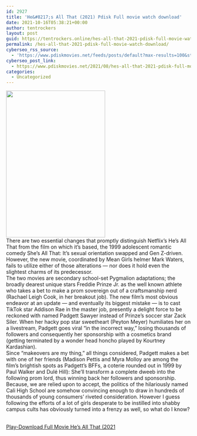 ```yaml
---
id: 2927
title: 'He&#8217;s All That (2021) Pdisk Full movie watch download'
date: 2021-10-16T05:38:21+00:00
author: tentrockers
layout: post
guid: https://tentrockers.online/hes-all-that-2021-pdisk-full-movie-watch-download/
permalink: /hes-all-that-2021-pdisk-full-movie-watch-download/
cyberseo_rss_source:
  - 'https://www.pdiskmovies.net/feeds/posts/default?max-results=100&start-index=701'
cyberseo_post_link:
  - https://www.pdiskmovies.net/2021/08/hes-all-that-2021-pdisk-full-movie.html
categories:
  - Uncategorized
---
```

<div class="separator">
  <a href="https://1.bp.blogspot.com/--0gWwAGE8yU/YSuB8Q-mPlI/AAAAAAAAavw/CILPGxM9JJQsWt-vVYIRKQF360dPXriXACLcBGAsYHQ/s2048/He%2527s%2BAll%2BThat%2B%25282021%2529.jpg"><img loading="lazy" border="0" data-original-height="2048" data-original-width="1383" height="400" src="https://1.bp.blogspot.com/--0gWwAGE8yU/YSuB8Q-mPlI/AAAAAAAAavw/CILPGxM9JJQsWt-vVYIRKQF360dPXriXACLcBGAsYHQ/w270-h400/He%2527s%2BAll%2BThat%2B%25282021%2529.jpg" width="270" /></a>
</div>



<div>
  <div>
    <span>There are two essential changes that promptly distinguish Netflix&#8217;s He&#8217;s All That from the film on which it&#8217;s based, the 1999 adolescent romantic comedy She&#8217;s All That: It&#8217;s sexual orientation swapped and Gen Z-driven. However, the new movie, coordinated by Mean Girls helmer Mark Waters, fails to utilize either of those alterations — nor does it hold even the slightest charms of its predecessor.&nbsp;</span>
  </div>
  
  <div>
    <span>The two movies are secondary school-set Pygmalion adaptations; the broadly dearest unique stars Freddie Prinze Jr. as the well known athlete who takes a bet to make a prom sovereign out of a craftsmanship nerd (Rachael Leigh Cook, in her breakout job). The new film&#8217;s most obvious endeavor at an update — and eventually its biggest mistake — is to cast TikTok star Addison Rae in the master job, presently a delight force to be reckoned with named Padgett Sawyer instead of Prinze&#8217;s soccer star Zack Siler. When her hacky pop star sweetheart (Peyton Meyer) humiliates her on a livestream, Padgett goes viral &#8220;in the incorrect way,&#8221; losing thousands of followers and consequently her sponsorship with a cosmetics brand (getting terminated by a wonder head honcho played by Kourtney Kardashian).&nbsp;</span>
  </div>
  
  <div>
    <span>Since &#8220;makeovers are my thing,&#8221; all things considered, Padgett makes a bet with one of her friends (Madison Pettis and Myra Molloy are among the film&#8217;s brightish spots as Padgett&#8217;s BFFs, a coterie rounded out in 1999 by Paul Walker and Dulé Hill): She&#8217;ll transform a complete dweeb into the following prom lord, thus winning back her followers and sponsorship. Because, we are relied upon to accept, the politics of the hilariously named Cali High School are somehow convincing enough to draw in hundreds of thousands of young consumers&#8217; riveted consideration. However I guess following the efforts of a lot of girls desperate to be instilled into shabby campus cults has obviously turned into a frenzy as well, so what do I know?</span>
  </div>
</div>

  
<a href="https://kofilink.com/1/bnYyanRkMDA0eXA2?dn=1" onclick="window.open('https://kofilink.com/1/bnYyanRkMDA0eXA2?dn=1','popup','width=600,height=600'); return false;" target="popup" rel="noopener"><br /> Play-Download Full Movie He&#8217;s All That (2021<br /> </a>